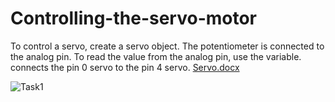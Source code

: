 # Controlling-the-servo-motor
To control a servo, create a servo object. The potentiometer is connected to the analog pin. To read the value from the analog pin, use the variable. connects the pin 0 servo to the pin 4 servo.
[Servo.docx](https://github.com/MustafaHALjishi/Controlling-the-servo-motor/files/6671893/Servo.docx)

![Task1](https://user-images.githubusercontent.com/85967188/122440576-5ce50b00-cfa5-11eb-8069-a5abadecebc4.PNG)
